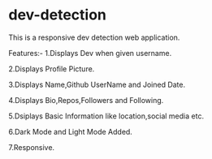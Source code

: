 # dev-detection
This is a responsive dev detection web application.

Features:-
1.Displays Dev when given username.

2.Displays Profile Picture.


3.Displays Name,Github UserName and Joined Date.


4.Displays Bio,Repos,Followers and Following.


5.Dsiplays Basic Information like location,social media etc.


6.Dark Mode and Light Mode Added.


7.Responsive.


